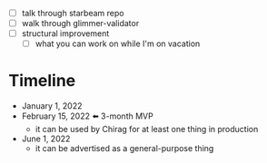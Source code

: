 - [ ] talk through starbeam repo
- [ ] walk through glimmer-validator
- [ ] structural improvement
  - [ ] what you can work on while I'm on vacation

# Timeline

- January 1, 2022
- February 15, 2022 ⬅️ 3-month MVP
  - it can be used by Chirag for at least one thing in production
- June 1, 2022
  - it can be advertised as a general-purpose thing
